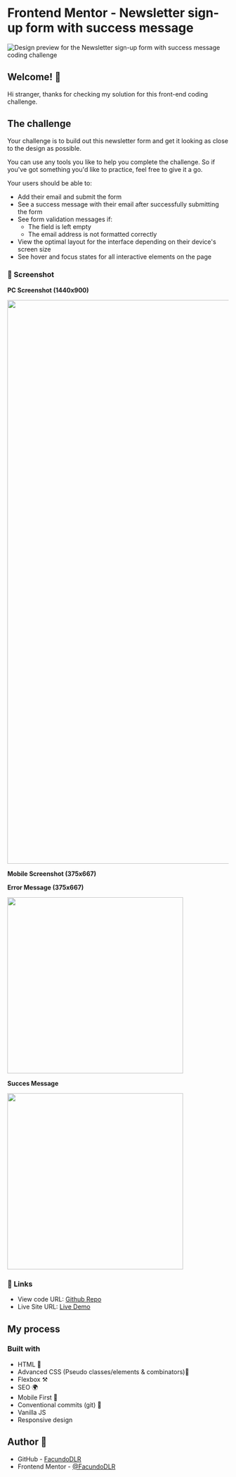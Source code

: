 # Frontend Mentor - Newsletter sign-up form with success message

![Design preview for the Newsletter sign-up form with success message coding challenge](https://newsletter-w-sign-up-message.vercel.app//design/desktop-preview.jpg)

## Welcome! 👋

Hi stranger, thanks for checking my solution for this front-end coding challenge.

## The challenge

Your challenge is to build out this newsletter form and get it looking as close to the design as possible.

You can use any tools you like to help you complete the challenge. So if you've got something you'd like to practice, feel free to give it a go.

Your users should be able to:

- Add their email and submit the form
- See a success message with their email after successfully submitting the form
- See form validation messages if:
  - The field is left empty
  - The email address is not formatted correctly
- View the optimal layout for the interface depending on their device's screen size
- See hover and focus states for all interactive elements on the page

### 📸 Screenshot

**PC Screenshot (1440x900)**

<img src="https://newsletter-w-sign-up-message.vercel.app/assets/screenshots/desktop-hero.png" width="1280" height="auto">

**Mobile Screenshot (375x667)**

**Error Message (375x667)**

<img src="https://newsletter-w-sign-up-message.vercel.app/assets/screenshots/mobile-error.jpeg" width="400" height="auto">

**Succes Message**

<img src="https://newsletter-w-sign-up-message.vercel.app/assets/screenshots/mobile-succes.jpeg" width="400" height="auto">

### 📎 Links

- View code URL: [Github Repo](https://github.com/FacundoDLR/newsletter-wSignUp---message.git)
- Live Site URL: [Live Demo](https://newsletter-w-sign-up-message.vercel.app/)

## My process

### Built with

- HTML 🧱
- Advanced CSS (Pseudo classes/elements & combinators)🎨
- Flexbox ⚒️
- SEO 🌍
- Mobile First 📱
- Conventional commits (git) 📜
- Vanilla JS
- Responsive design

## Author 🤩

- GitHub - [FacundoDLR](https://github.com/FacundoDLR)
- Frontend Mentor - [@FacundoDLR](https://www.frontendmentor.io/profile/FacundoDLR)

